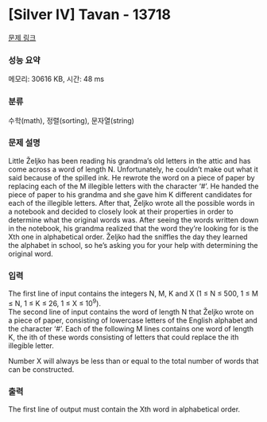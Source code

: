 # [Silver IV] Tavan - 13718 

[문제 링크](https://www.acmicpc.net/problem/13718) 

### 성능 요약

메모리: 30616 KB, 시간: 48 ms

### 분류

수학(math), 정렬(sorting), 문자열(string)

### 문제 설명

<p>Little Željko has been reading his grandma’s old letters in the attic and has come across a word of length N. Unfortunately, he couldn’t make out what it said because of the spilled ink. He rewrote the word on a piece of paper by replacing each of the M illegible letters with the character ‘#’. He handed the piece of paper to his grandma and she gave him K different candidates for each of the illegible letters. After that, Željko wrote all the possible words in a notebook and decided to closely look at their properties in order to determine what the original words was. After seeing the words written down in the notebook, his grandma realized that the word they’re looking for is the Xth one in alphabetical order. Željko had the sniffles the day they learned the alphabet in school, so he’s asking you for your help with determining the original word. </p>

### 입력 

 <p>The first line of input contains the integers N, M, K and X (1 ≤ N ≤ 500, 1 ≤ M ≤ N, 1 ≤ K ≤ 26, 1 ≤ X ≤ 10<sup>9</sup>).<br>
The second line of input contains the word of length N that Željko wrote on a piece of paper, consisting of lowercase letters of the English alphabet and the character ‘#’. Each of the following M lines contains one word of length K, the ith of these words consisting of letters that could replace the ith illegible letter.</p>

<p>Number X will always be less than or equal to the total number of words that can be constructed. </p>

### 출력 

 <p>The first line of output must contain the Xth word in alphabetical order. </p>

